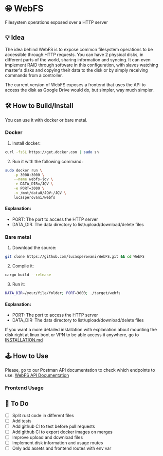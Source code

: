 # 🌐️ WebFS
Filesystem operations exposed over a HTTP server

## 💡️ Idea
The idea behind WebFS is to expose common filesystem operations to be accessible through HTTP requests. You can have 2 physical disks, in different parts of the world, sharing information and syncing. It can even implement RAID through software in this configuration, with slaves watching master's disks and copying their data to the disk or by simply receiving commands from a controller.

The current version of WebFS exposes a frontend that uses the API to access the disk as Google Drive would do, but simpler, way much simpler.

## 🛠️ How to Build/Install

You can use it with docker or bare metal.

### Docker

1. Install docker:
```sh
curl -fsSL https://get.docker.com | sudo sh
```
2. Run it with the following command:
```sh
sudo docker run \
    -p 3000:3000 \
    --name webfs-jqv \
    -e DATA_DIR=/JQV \
    -e PORT=3000 \
    -v /mnt/data0/JQV:/JQV \
    lucasperovani/webfs
```
#### Explanation:
- PORT: The port to access the HTTP server
- DATA_DIR: The data directory to list/upload/download/delete files

### Bare metal
1. Download the source:
```sh
git clone https://github.com/lucasperovani/WebFS.git && cd WebFS
```
2. Compile it:
```sh
cargo build --release
```
3. Run it:
```sh
DATA_DIR=/your/file/folder; PORT=3000; ./target/webfs
```
#### Explanation:
- PORT: The port to access the HTTP server
- DATA_DIR: The data directory to list/upload/download/delete files

If you want a more detailed installation with explanation about mounting the disk right at linux boot or VPN to be able access it anywhere, go to [INSTALLATION.md](INSTALLATION.md)

## 🕹️ How to Use

Please, go to our Postman API documentation to check which endpoints to use:
[WebFS API Documentation](https://www.postman.com/planetary-firefly-988785/webfs/collection/c1ydxpm/webfs?action=share&creator=21227029)

### Frontend Usage

## 📝️ To Do
- [ ] Split rust code in different files
- [ ] Add tests
- [ ] Add github CI to test before pull requests
- [ ] Add github CI to export docker images on merges
- [ ] Improve upload and download files
- [ ] Implement disk information and usage routes
- [ ] Only add assets and frontend routes with env var
